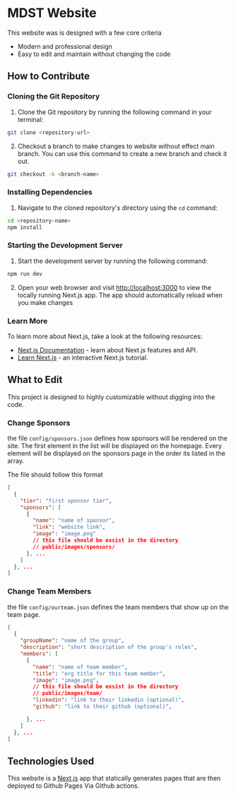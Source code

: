 # MDST Website

This website was is designed with a few core criteria

- Modern and professional design
- Easy to edit and maintain without changing the code

## How to Contribute

### Cloning the Git Repository

1. Clone the Git repository by running the following command in your terminal:

```bash
git clone <repository-url>
```

2. Checkout a branch to make changes to website without effect main branch. You can use this command to create a new branch and check it out.

```bash
git checkout -b <branch-name>
```

### Installing Dependencies

1. Navigate to the cloned repository's directory using the `cd` command:

```bash
cd <repository-name>
npm install
```

### Starting the Development Server

1. Start the development server by running the following command:

```bash
npm run dev
```

2. Open your web browser and visit [http://localhost:3000](http://localhost:3000) to view the locally running Next.js app. The app should automatically reload when you make changes

### Learn More

To learn more about Next.js, take a look at the following resources:

- [Next.js Documentation](https://nextjs.org/docs) - learn about Next.js features and API.
- [Learn Next.js](https://nextjs.org/learn) - an interactive Next.js tutorial.

## What to Edit

This project is designed to highly customizable without digging into the code.

### Change Sponsors

the file `config/sponsors.json` defines how sponsors will be rendered on the site. The first element in the list will be displayed on the homepage. Every element will be displayed on the sponsors page in the order its listed in the array.

The file should follow this format

```json
[
  {
    "tier": "first sponsor tier",
    "sponsors": [
      {
        "name": "name of sponsor",
        "link": "website link",
        "image": "image.png"
        // this file should be exsist in the directory
        // public/images/sponsors/
      }, ...
    ]
  }, ...
]
```

### Change Team Members

the file `config/ourteam.json` defines the team members that show up on the team page.

```json
[
  {
    "groupName": "name of the group",
    "description": "short description of the group's roles",
    "members": [
      {
        "name": "name of team member",
        "title": "org title for this team member",
        "image": "image.png",
        // this file should be exsist in the directory
        // public/images/team/
        "linkedin": "link to their linkedin (optional)",
        "github": "link to their github (optional)",

      }, ...
    ]
  }, ...
]
```

## Technologies Used

This website is a [Next.js](https://nextjs.org) app that statically generates pages that are then deployed to Github Pages Via Github actions.
